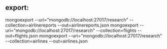 ## export:

mongoexport --uri="mongodb://localhost:27017/research" --collection=airlinereports --out=airlinereports.json
mongoexport --uri="mongodb://localhost:27017/research" --collection=flights --out=flights.json
mongoexport --uri="mongodb://localhost:27017/research" --collection=airlines --out=airlines.json
